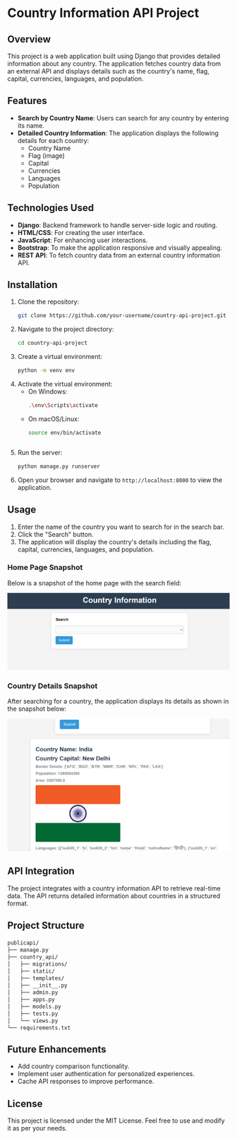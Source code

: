 # Country Information API Project

## Overview
This project is a web application built using Django that provides detailed information about any country. The application fetches country data from an external API and displays details such as the country's name, flag, capital, currencies, languages, and population.

## Features
- **Search by Country Name**: Users can search for any country by entering its name.
- **Detailed Country Information**: The application displays the following details for each country:
  - Country Name
  - Flag (image)
  - Capital
  - Currencies
  - Languages
  - Population

## Technologies Used
- **Django**: Backend framework to handle server-side logic and routing.
- **HTML/CSS**: For creating the user interface.
- **JavaScript**: For enhancing user interactions.
- **Bootstrap**: To make the application responsive and visually appealing.
- **REST API**: To fetch country data from an external country information API.

## Installation
1. Clone the repository:
   ```bash
   git clone https://github.com/your-username/country-api-project.git
   ```
2. Navigate to the project directory:
   ```bash
   cd country-api-project
   ```
3. Create a virtual environment:
   ```bash
   python -m venv env
   ```
4. Activate the virtual environment:
   - On Windows:
     ```bash
     .\env\Scripts\activate
     ```
   - On macOS/Linux:
     ```bash
     source env/bin/activate
     ```
   ```
5. Run the server:
   ```bash
   python manage.py runserver
   ```
6. Open your browser and navigate to `http://localhost:8000` to view the application.

## Usage
1. Enter the name of the country you want to search for in the search bar.
2. Click the "Search" button.
3. The application will display the country's details including the flag, capital, currencies, languages, and population.

### Home Page Snapshot
Below is a snapshot of the home page with the search field:

![Home Page](images/search.png)

### Country Details Snapshot
After searching for a country, the application displays its details as shown in the snapshot below:

![Country Details](images/country.png)

## API Integration
The project integrates with a country information API to retrieve real-time data. The API returns detailed information about countries in a structured format.

## Project Structure
```
publicapi/
├── manage.py
├── country_api/
│   ├── migrations/
│   ├── static/
│   ├── templates/
│   ├── __init__.py
│   ├── admin.py
│   ├── apps.py
│   ├── models.py
│   ├── tests.py
│   └── views.py
└── requirements.txt
```

## Future Enhancements
- Add country comparison functionality.
- Implement user authentication for personalized experiences.
- Cache API responses to improve performance.

## License
This project is licensed under the MIT License. Feel free to use and modify it as per your needs.

